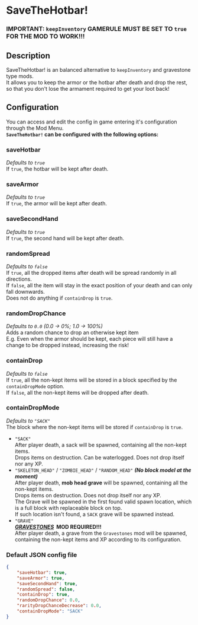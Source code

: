 # SaveTheHotbar!

### IMPORTANT: `keepInventory` GAMERULE MUST BE SET TO `true` FOR THE MOD TO WORK!!!

## Description

SaveTheHotbar! is an balanced alternative to `keepInventory` and gravestone type mods.  
It allows you to keep the armor or the hotbar after death and drop the rest, 
so that you don't lose the armament required to get your loot back!

## Configuration

You can access and edit the config in game entering it's configuration through the Mod Menu.  
**`SaveTheHotbar!` can be configured with the following options:**

### saveHotbar

*Defaults to `true`*  
If `true`, the hotbar will be kept after death.

### saveArmor

*Defaults to `true`*  
If `true`, the armor will be kept after death.

### saveSecondHand

*Defaults to `true`*  
If `true`, the second hand will be kept after death.

### randomSpread

*Defaults to `false`*  
If `true`, all the dropped items after death will be spread randomly in all directions.  
If `false`, all the item will stay in the exact position of your death and can only fall downwards.  
Does not do anything if `containDrop` is `true`.

### randomDropChance

*Defaults to `0.0` (0.0 -> 0%; 1.0 -> 100%)*  
Adds a random chance to drop an otherwise kept item  
E.g. Even when the armor should be kept, each piece will still have a change to be dropped instead, increasing the risk!  


### containDrop

*Defaults to `false`*  
If `true`, all the non-kept items will be stored in a block specified by the `containDropMode` option.  
If `false`, all the non-kept items will be dropped after death.

### containDropMode

*Defaults to `"SACK"`*  
The block where the non-kept items will be stored if `containDrop` is `true`.
- `"SACK"`  
After player death, a sack will be spawned, containing all the non-kept items.  
Drops items on destruction. Can be waterlogged. Does not drop itself nor any XP.
- `"SKELETON_HEAD"` / `"ZOMBIE_HEAD"` / `"RANDOM_HEAD"` ***(No block model at the moment)***  
After player death, **mob head grave** will be spawned, containing all the non-kept items.  
Drops items on destruction. Does not drop itself nor any XP.  
The Grave will be spawned in the first found valid spawn location, which is a full block with replaceable block on top.  
If such location isn't found, a `SACK` grave will be spawned instead.
- `"GRAVE"`  
__**[*GRAVESTONES*](https://modrinth.com/mod/pneumono_gravestones)&nbsp; MOD REQUIRED!!!**__  
After player death, a grave from the `Gravestones` mod will be spawned,  
containing the non-kept items and XP according to its configuration.

### Default JSON config file

```JSON
{
    "saveHotbar": true,
    "saveArmor": true,
    "saveSecondHand": true,
    "randomSpread": false,
    "containDrop": true,
    "randomDropChance": 0.0,
    "rarityDropChanceDecrease": 0.0,
    "containDropMode": "SACK"
}
```